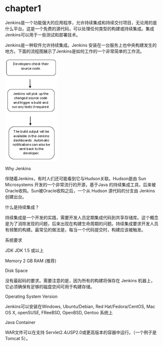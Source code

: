 # chapter1

Jenkins是一个功能强大的应用程序，允许持续集成和持续交付项目，无论用的是什么平台。这是一个免费的源代码，可以处理任何类型的构建或持续集成。集成Jenkins可以用于一些测试和部署技术。

Jenkins是一种软件允许持续集成。Jenkins 安装在一台服务上也中央构建发生的地方。下面的流程图展示了Jenkins是如何工作的一个非常简单的工作流。

![](/assets/import.png)

Why Jenkins

伴随着Jenkins，有时人们还可能看到它与Hudson关联。Hudson是由 Sun Microsystems 开发的一个非常流行的开源，基于Java 的持续集成工具，后来被Oracle收购。Sun被Oracle收购之后，一个从 Hudson 源代码的分支由 Jenkins 创建出台。

什么是持续集成？

持续集成是一个开发的实践，需要开发人员定期集成代码到共享存储库。这个概念是为了消除发现的问题，后来出现在构建生命周期的问题。持续集成要求开发人员有频繁的构建。最常见的做法是，每当一个代码提交时，构建应该被触发。

系统要求

JDK    JDK 1.5 或以上

Memory    2 GB RAM \(推荐\)

Disk Space

没有最起码的要求。需要注意的是，因为所有的构建将保存在 Jenkins 机器上，它必须确保有足够的磁盘空间可用于构建存储。

Operating System Version

Jenkins可以安装在Windows, Ubuntu/Debian, Red Hat/Fedora/CentOS, Mac OS X, openSUSE, FReeBSD, OpenBSD, Gentoo 系统上

Java Container

WAR文件可以在支持 Servlet2.4/JSP2.0或更高版本的容器中运行。（一个例子是Tomcat 5）。

